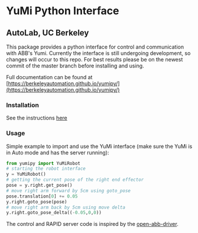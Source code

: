 # YuMi Python Interface
## AutoLab, UC Berkeley

This package provides a python interface for control and communication with ABB's Yumi. Currently the interface is still undergoing development, so changes will occur to this repo. For best results please be on the newest commit of the master branch before installing and using.

Full documentation can be found at [https://berkeleyautomation.github.io/yumipy/](https://berkeleyautomation.github.io/yumipy/)

### Installation
See the instructions [here](https://berkeleyautomation.github.io/yumipy/install/install.html)

### Usage
Simple example to import and use the YuMi interface (make sure the YuMi is in Auto mode and has the server running):
```python
from yumipy import YuMiRobot
# starting the robot interface
y = YuMiRobot()
# getting the current pose of the right end effector
pose = y.right.get_pose()
# move right arm forward by 5cm using goto_pose
pose.translation[0] += 0.05
y.right.goto_pose(pose)
# move right arm back by 5cm using move delta
y.right.goto_pose_delta((-0.05,0,0))
```

The control and RAPID server code is inspired by the [open-abb-driver](https://github.com/robotics/open_abb).
